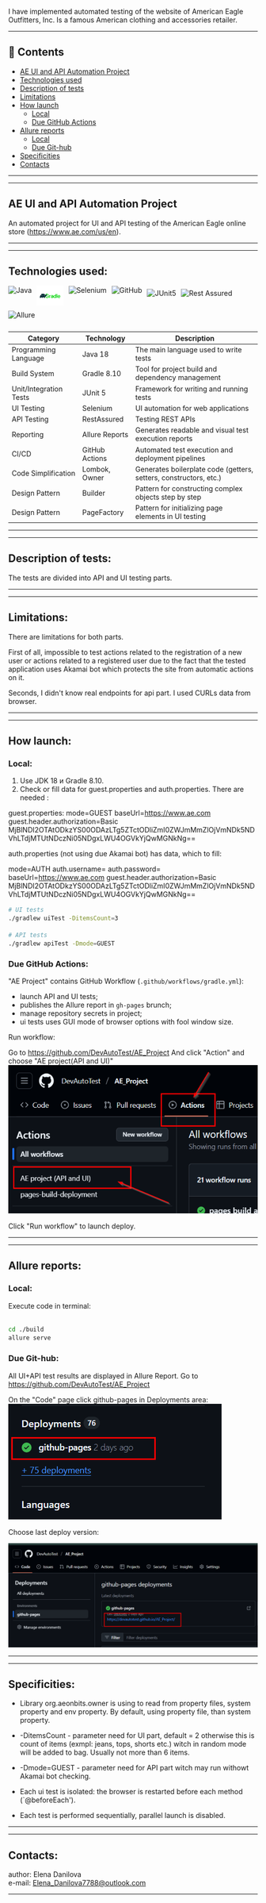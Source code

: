 I have implemented automated testing of the website of American Eagle Outfitters, Inc. 
Is a famous American clothing and accessories retailer.

---

## 📑 Contents

- [AE UI and API Automation Project](#ae-ui-and-api-automation-project)
- [Technologies used](#technologies-used)
- [Description of tests](#description-of-tests)
- [Limitations](#limitations)
- [How launch](#how-launch)
  - [Local](#local)
  - [Due GitHub Actions](#due-github-actions)
- [Allure reports](#allure-reports)
  - [Local](#local)  
  - [Due Git-hub](#due-git-hub)
- [Specificities](#specificities) 
- [Contacts](#contacts)

---
---

## AE UI and API Automation Project

An automated project for UI and API testing of the American Eagle online store (https://www.ae.com/us/en).

---
---

## Technologies used:

<div style="display: flex; flex-wrap: wrap; gap: 10px; align-items: center;"> <img src="https://cdn.jsdelivr.net/gh/devicons/devicon/icons/java/java-original.svg" height="40" alt="Java" /> <img src="images/logo/gradle.png" height="40" alt="Gradle logo"/> <img src="https://cdn.jsdelivr.net/gh/devicons/devicon/icons/selenium/selenium-original.svg" height="40" alt="Selenium" /> <img src="https://cdn.jsdelivr.net/gh/devicons/devicon/icons/github/github-original.svg" height="40" alt="GitHub" /> <img src="https://img.shields.io/badge/JUnit5-red?style=for-the-badge&logo=JUnit5&logoColor=white" alt="JUnit5" height="28" /> <img src="https://img.shields.io/badge/Rest%20Assured-339933?style=for-the-badge&logo=rest-assured&logoColor=white" alt="Rest Assured" height="28" /> <img src="https://img.shields.io/badge/Allure-FF69B4?style=for-the-badge&logo=allure&logoColor=white" alt="Allure" height="28" /> </div>


| Category               | Technology     | Description                                                        |
|------------------------|----------------|--------------------------------------------------------------------|
| Programming Language   | Java 18        | The main language used to write tests                              |
| Build System           | Gradle 8.10    | Tool for project build and dependency management                   |
| Unit/Integration Tests | JUnit 5        | Framework for writing and running tests                            |
| UI Testing             | Selenium       | UI automation for web applications                                 |
| API Testing            | RestAssured    | Testing REST APIs                                                  |
| Reporting              | Allure Reports | Generates readable and visual test execution reports               |
| CI/CD                  | GitHub Actions | Automated test execution and deployment pipelines                  |
| Code Simplification    | Lombok, Owner  | Generates boilerplate code (getters, setters, constructors, etc.)  |
| Design Pattern         | Builder        | Pattern for constructing complex objects step by step              |
| Design Pattern         | PageFactory    | Pattern for initializing page elements in UI testing               |


---
---

## Description of tests:

The tests are divided into API and UI testing parts. 

---
---

## Limitations:
There are limitations for both parts.

First of all, impossible to test actions related to the registration of a new user or actions related to a registered user 
due to the fact that the tested application uses Akamai bot which protects the site from automatic actions on it.

Seconds, I didn't know real endpoints for api part. I used CURLs data from browser.

---
---

## How launch:

### Local:

1. Use JDK 18 и Gradle 8.10.
2. Check or fill data for guest.properties and auth.properties. There are needed :

guest.properties:
  mode=GUEST
  baseUrl=https://www.ae.com
  guest.header.authorization=Basic MjBlNDI2OTAtODkzYS00ODAzLTg5ZTctODliZmI0ZWJmMmZlOjVmNDk5NDVhLTdjMTUtNDczNi05NDgxLWU4OGVkYjQwMGNkNg==

 auth.properties (not using due Akamai bot) has data, which to fill:

  mode=AUTH
  auth.username=
  auth.password=
  baseUrl=https://www.ae.com
  guest.header.authorization=Basic MjBlNDI2OTAtODkzYS00ODAzLTg5ZTctODliZmI0ZWJmMmZlOjVmNDk5NDVhLTdjMTUtNDczNi05NDgxLWU4OGVkYjQwMGNkNg==

```bash
# UI tests
./gradlew uiTest -DitemsCount=3

# API tests
./gradlew apiTest -Dmode=GUEST
```

### Due GitHub Actions:

"AE Project" contains GitHub Workflow (`.github/workflows/gradle.yml`):

- launch API and UI tests;
- publishes the Allure report in `gh-pages` brunch;
- manage repository secrets in project;
- ui tests uses GUI mode of browser options with fool window size.

Run workflow:

Go to https://github.com/DevAutoTest/AE_Project
And click "Action" and choose "AE project(API and UI)"
![img_2.png](images/img_2.png)

Click "Run workflow" to launch deploy.

---
---

## Allure reports:

### Local:

Execute code in terminal:

```bash

cd ./build
allure serve

```

### Due Git-hub:

All UI+API test results are displayed in Allure Report.
Go to https://github.com/DevAutoTest/AE_Project

On the "Code" page click github-pages in Deployments area:
![img_3.png](images/img_3.png)

Choose last deploy version:

![img_4.png](images/img_4.png)

---
---

## Specificities:

- Library org.aeonbits.owner is using to read from property files, system property and env property.
  By default, using property file, than system property.

- -DitemsCount - parameter need for UI part, default = 2 otherwise this is count of items (exmpl: jeans, tops, shorts etc.)
   witch in random mode will be added to bag. Usually not more than 6 items.

- -Dmode=GUEST - parameter need for API part witch may run withowt Akamai bot checking.

- Each ui test is isolated: the browser is restarted before each method (`@beforeEach').
- Each test is performed sequentially, parallel launch  is disabled.

---
---

## Contacts:

 author: Elena Danilova  
 e-mail: Elena_Danilova7788@outlook.com

---
